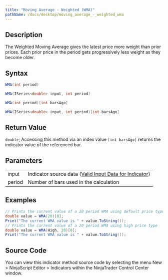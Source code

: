 ```yaml
---
title: "Moving Average - Weighted (WMA)"
pathName: /docs/desktop/moving_average_-_weighted_wma
---
```


## Description

The Weighted Moving Average gives the latest price more weight than prior prices. Each prior price in the period gets progressively less weight as they become older.

## Syntax

```csharp
WMA(int period)
```

```csharp
WMA(ISeries<double> input, int period)
```

```csharp
WMA(int period)[int barsAgo]
```

```csharp
WMA(ISeries<double> input, int period)[int barsAgo]
```

## Return Value

`double`; Accessing this method via an index value `[int barsAgo]` returns the indicator value of the referenced bar.

## Parameters

|  |  |
| --- | --- |
| input | Indicator source data ([Valid Input Data for Indicator](/docs/desktop/valid_input_data_for_indicator)) |
| period | Number of bars used in the calculation |

## Examples

```csharp
// Prints the current value of a 20 period WMA using default price type
double value = WMA(20)[0];
Print("The current WMA value is " + value.ToString());
// Prints the current value of a 20 period WMA using high price type
double value = WMA(High, 20)[0];
Print("The current WMA value is " + value.ToString());
```

## Source Code

You can view this indicator method source code by selecting the menu New > NinjaScript Editor > Indicators within the NinjaTrader Control Center window.


